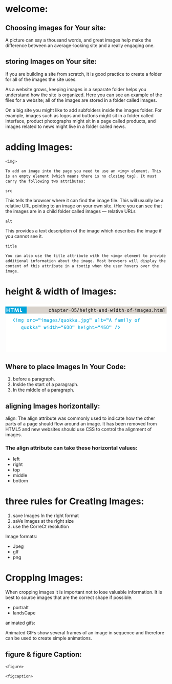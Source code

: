 # welcome:
## Choosing images for Your site:

A picture can say a thousand words, and great images help make the difference between an average-looking site and a really engaging one.

## storing Images on Your site:

If you are building a site from scratch, it is good practice to create a folder for all of the images the site uses.

As a website grows, keeping images in a separate folder helps you understand how the site is organized. Here you can see an example of the files for a website; all of the images are stored in a folder called images.

On a big site you might like to add subfolders inside the images folder. For example, images such as logos and buttons might sit in a folder called interface, product photographs might sit in a page called products, and images related to news might live in a folder called news.

# adding Images:

```
<img>
```
```
To add an image into the page you need to use an <img> element. This is an empty element (which means there is no closing tag). It must carry the following two attributes:
```
```
src
```
This tells the browser where
it can find the image file. This will usually be a relative URL pointing to an image on your own site. (Here you can see that the images are in a child folder called images — relative URLs
```
alt
```
This provides a text description of the image which describes the image if you cannot see it.

```
title
```
```
You can also use the title attribute with the <img> element to provide additional information about the image. Most browsers will display the content of this attribute in a tootip when the user hovers over the image.
```

# height & width of Images:

![](img/immm.png)


## Where to place Images In Your Code:

1. before a paragraph.
1. InsIde the start of a paragraph.
1. In the mIddle of a paragraph.


## aligning Images horizontally:

align:
The align attribute was commonly used to indicate how the other parts of a page should flow around an image. It has been removed from HTML5
and new websites should use CSS to control the alignment of images.


### The align attribute can take these horizontal values:

* left
* right
* top
* middle
* bottom

# three rules for CreatIng Images:

1. save Images In the rIght format
1. saVe Images at the rIght size
1. use the CorreCt resolutIon


 Image formats:
* Jpeg
*  gIf
* png

# CroppIng Images:

When cropping images it is important not to lose valuable information. It is best to source images that are the correct shape if possible.

* portraIt
* landsCape



animated gifs:

Animated GIFs show several frames of an image in sequence and therefore can be used to create simple animations.


## figure & figure Caption:

```
<figure>
```
```
<figcaption>
```
